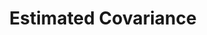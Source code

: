 ---
title: "Estimated Covariance"

categories: ['']

tags: ['Estimated', 'Covariance']

arwords: 'مصفوفة التباين التقريبي'

arexps: []

enwords: ['Estimated Covariance']

enexps: []

arlexicons: 'ص'

enlexicons: 'E'

authors: ['Ruqayya Roshdy']

translators: ['']

citations: 'تطبيقات الذكاء الاصطناعي في خدمة اللغة العربية'

sources: 'مركز الملك عبدالله بن عبدالعزيز الدولي لخدمة اللغة العربية'

word: "true"

slug: ""
---